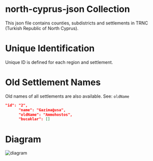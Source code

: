 # north-cyprus-json Collection
This json file contains counties, subdistricts and settlements in TRNC (Turkish Republic of North Cyprus).
# Unique Identification
Unique ID is defined for each region and settlement.
# Old Settlement Names
Old names of all settlements are also available. See: `oldName`

```json
"id": "2",
      "name": "Gazimağusa",
      "oldName": "Ammohostos",
      "bucaklar": []
```

# Diagram

![diagram](https://user-images.githubusercontent.com/35865864/162614642-a9a8a1e5-5089-4a4b-b6a7-351e52b2eaec.svg)
